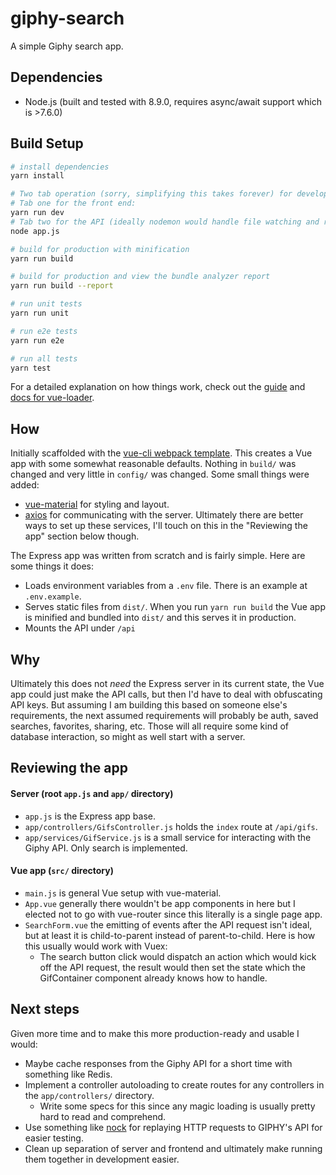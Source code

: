 # giphy-search

A simple Giphy search app.

## Dependencies

- Node.js (built and tested with 8.9.0, requires async/await support which is >7.6.0)

## Build Setup

``` bash
# install dependencies
yarn install

# Two tab operation (sorry, simplifying this takes forever) for development:
# Tab one for the front end:
yarn run dev
# Tab two for the API (ideally nodemon would handle file watching and reloading but not set up yet):
node app.js

# build for production with minification
yarn run build

# build for production and view the bundle analyzer report
yarn run build --report

# run unit tests
yarn run unit

# run e2e tests
yarn run e2e

# run all tests
yarn test
```

For a detailed explanation on how things work, check out the [guide](http://vuejs-templates.github.io/webpack/) and [docs for vue-loader](http://vuejs.github.io/vue-loader).

## How

Initially scaffolded with the [vue-cli webpack template](https://github.com/vuejs-templates/webpack).
This creates a Vue app with some somewhat reasonable defaults. Nothing in `build/` was changed and very little in `config/` was changed.
Some small things were added:
- [vue-material](http://vuematerial.io/) for styling and layout.
- [axios](https://github.com/axios/axios) for communicating with the server. Ultimately there are better ways to set up these services, I'll touch on this in the "Reviewing the app" section below though.

The Express app was written from scratch and is fairly simple. Here are some things it does:
- Loads environment variables from a `.env` file. There is an example at `.env.example`.
- Serves static files from `dist/`. When you run `yarn run build` the Vue app is minified and bundled into `dist/` and this serves it in production.
- Mounts the API under `/api`

## Why

Ultimately this does not _need_ the Express server in its current state, the Vue app could just make the API calls, but then I'd have to deal with obfuscating API keys.
But assuming I am building this based on someone else's requirements, the next assumed requirements will probably be auth, saved searches, favorites, sharing, etc.
Those will all require some kind of database interaction, so might as well start with a server.

## Reviewing the app

#### Server (root `app.js` and `app/` directory)

- `app.js` is the Express app base.
- `app/controllers/GifsController.js` holds the `index` route at `/api/gifs`.
- `app/services/GifService.js` is a small service for interacting with the Giphy API. Only search is implemented.

#### Vue app (`src/` directory)

- `main.js` is general Vue setup with vue-material.
- `App.vue` generally there wouldn't be app components in here but I elected not to go with vue-router since this literally is a single page app.
- `SearchForm.vue` the emitting of events after the API request isn't ideal, but at least it is child-to-parent instead of parent-to-child. Here is how this usually would work with Vuex:
  - The search button click would dispatch an action which would kick off the API request, the result would then set the state which the GifContainer component already knows how to handle.

## Next steps

Given more time and to make this more production-ready and usable I would:

- Maybe cache responses from the Giphy API for a short time with something like Redis.
- Implement a controller autoloading to create routes for any controllers in the `app/controllers/` directory.
  - Write some specs for this since any magic loading is usually pretty hard to read and comprehend.
- Use something like [nock](https://github.com/node-nock/nock) for replaying HTTP requests to GIPHY's API for easier testing.
- Clean up separation of server and frontend and ultimately make running them together in development easier.
